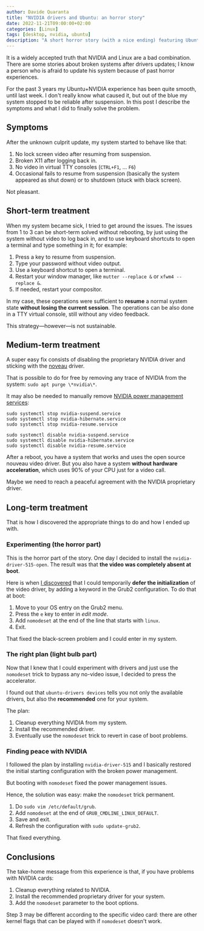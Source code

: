 ```yaml
---
author: Davide Quaranta
title: "NVIDIA drivers and Ubuntu: an horror story"
date: 2022-11-21T09:00:00+02:00
categories: [Linux]
tags: [desktop, nvidia, ubuntu]
description: "A short horror story (with a nice ending) featuring Ubuntu and NVIDIA drivers."
---
```


It is a widely accepted truth that NVIDIA and Linux are a bad combination. There are some stories about broken systems after drivers updates; I know a person who is afraid to update his system because of past horror experiences.

For the past 3 years my Ubuntu+NVIDIA experience has been quite smooth, until last week. I don't really know what caused it, but out of the blue my system stopped to be reliable after suspension. In this post I describe the symptoms and what I did to finally solve the problem.

## Symptoms

After the unknown culprit update, my system started to behave like that:
1. No lock screen video after resuming from suspension.
2. Broken <span style="font-variant:small-caps;">X11</span> after logging back in.
3. No video in virtual <span style="font-variant:small-caps;">TTY</span> consoles (`CTRL+F1`, ... `F6`)
4. Occasional fails to resume from suspension (basically the system appeared as shut down) or to shutdown (stuck with black screen).

Not pleasant.

## Short-term treatment

When my system became sick, I tried to get around the issues. The issues from 1 to 3 can be short-term solved without rebooting, by just using the system without video to log back in, and to use keyboard shortcuts to open a terminal and type something in it; for example:

1. Press a key to resume from suspension.
2. Type your password without video output.
3. Use a keyboard shortcut to open a terminal.
4. Restart your window manager, like `mutter --replace &` or `xfwm4 --replace &`.
5. If needed, restart your compositor.

In my case, these operations were sufficient to **resume** a normal system state **without losing the current session**. The operations can be also done in a <span style="font-variant:small-caps;">TTY</span> virtual console, still without any video feedback.

This strategy—however—is not sustainable.

## Medium-term treatment

A super easy fix consists of disabling the proprietary NVIDIA driver and sticking with the [noveau](https://nouveau.freedesktop.org/) driver.

That is possible to do for free by removing any trace of NVIDIA from the system: `sudo apt purge \*nvidia\*`.

It may also be needed to manually remove [NVIDIA power management services](https://forums.developer.nvidia.com/t/fixed-suspend-resume-issues-with-the-driver-version-470/187150/3):

```shell
sudo systemctl stop nvidia-suspend.service
sudo systemctl stop nvidia-hibernate.service
sudo systemctl stop nvidia-resume.service

sudo systemctl disable nvidia-suspend.service
sudo systemctl disable nvidia-hibernate.service
sudo systemctl disable nvidia-resume.service
```

After a reboot, you have a system that works and uses the open source nouveau video driver. But you also have a system **without hardware acceleration**, which uses 90% of your <span style="font-variant:small-caps;">CPU</span> just for a video call.

Maybe we need to reach a peaceful agreement with the NVIDIA proprietary driver.

## Long-term treatment

That is how I discovered the appropriate things to do and how I ended up with.

### Experimenting (the horror part)

This is the horror part of the story. One day I decided to install the `nvidia-driver-515-open`. The result was that **the video was completely absent at boot**.

Here is when [I discovered](https://www.google.com/search?q=nomodeset) that I could temporarily **defer the initialization** of the video driver, by adding a keyword in the Grub2 configuration. To do that at boot:

1. Move to your <span style="font-variant:small-caps;">OS</span> entry on the Grub2 menu.
2. Press the `e` key to enter in *edit mode*.
3. Add `nomodeset` at the end of the line that starts with `linux`.
4. Exit.

That fixed the black-screen problem and I could enter in my system.

### The right plan (light bulb part)

Now that I knew that I could experiment with drivers and just use the `nomodeset` trick to bypass any no-video issue, I decided to press the accelerator.

I found out that `ubuntu-drivers devices` tells you not only the available drivers, but also the **recommended** one for your system.

The plan:

1. Cleanup everything NVIDIA from my system.
2. Install the recommended driver.
3. Eventually use the `nomodeset` trick to revert in case of boot problems.

### Finding peace with NVIDIA

I followed the plan by installing `nvidia-driver-515` and I basically restored the initial starting configuration with the broken power management.

But booting with `nomodeset` fixed the power management issues.

Hence, the solution was easy: make the `nomodeset` trick permanent.

1. Do `sudo vim /etc/default/grub`.
2. Add `nomodeset` at the end of `GRUB_CMDLINE_LINUX_DEFAULT`.
3. Save and exit.
4. Refresh the configuration with `sudo update-grub2`.

That fixed everything.

## Conclusions

The take-home message from this experience is that, if you have problems with NVIDIA cards:

1. Cleanup everything related to NVIDIA.
2. Install the recommended proprietary driver for your system.
3. Add the `nomodeset` parameter to the boot options.

Step 3 may be different according to the specific video card: there are other kernel flags that can be played with if `nomodeset` doesn't work.